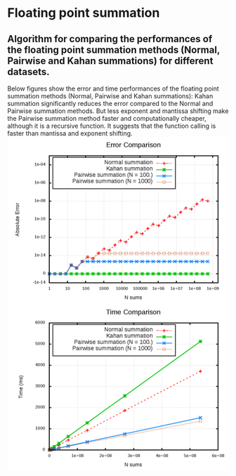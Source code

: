 # Floating point summation

## Algorithm for comparing the performances of the floating point summation methods (Normal, Pairwise and Kahan summations) for different datasets.

Below figures show the error and time performances of the floating point summation methods (Normal, Pairwise and Kahan summations): Kahan summation significantly reduces the error compared to the Normal and Pairwise summation methods. But less exponent and mantissa shifting make the Pairwise summation method faster and computationally cheaper, although it is a recursive function. It suggests that the function calling is faster than mantissa and exponent shifting.
![alt tag](https://raw.githubusercontent.com/NaveenKaliannan/FloatingPointSummation/master/output/graph/Error.png)
![alt tag](https://raw.githubusercontent.com/NaveenKaliannan/FloatingPointSummation/master/output/graph/Time.png)
